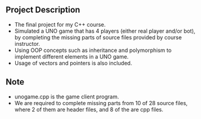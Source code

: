 ## Project Description
- The final project for my C++ course.
- Simulated a UNO game that has 4 players (either real player and/or bot), by completing the missing parts of source files provided by course instructor.
- Using OOP concepts such as inheritance and polymorphism to implement different elements in a UNO game.
- Usage of vectors and pointers is also included.

## Note
- unogame.cpp is the game client program.
- We are required to complete missing parts from 10 of 28 source files, where 2 of them are header files, and 8 of the are cpp files.
